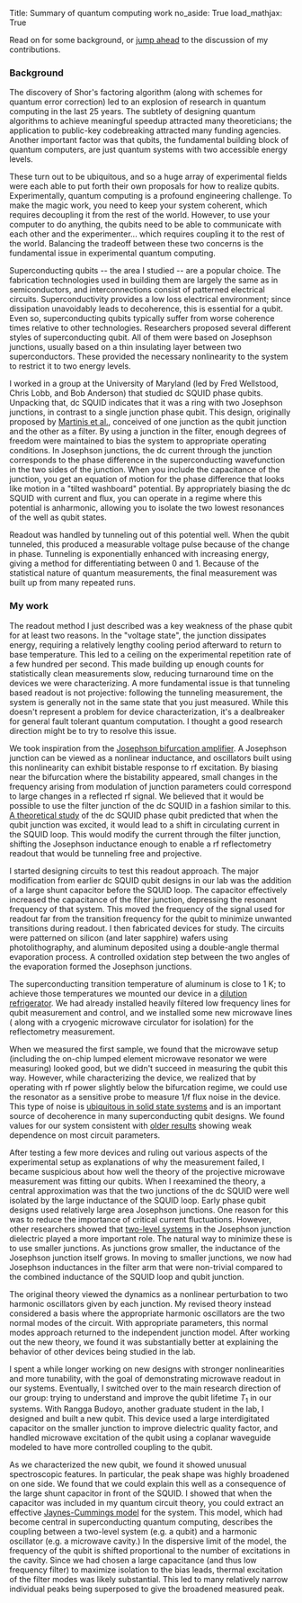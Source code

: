 Title: Summary of quantum computing work
no_aside: True
load_mathjax: True

Read on for some background,
or [jump ahead](#qc-my-work) to the discussion of my contributions.

### Background

The discovery of Shor's factoring algorithm (along with schemes for
quantum error correction) led to an explosion of research in quantum
computing in the last 25 years. The subtlety of designing quantum algorithms
to achieve meaningful speedup attracted many theoreticians;
the application to public-key codebreaking attracted many funding agencies.
Another important factor was that qubits, the fundamental
building block of quantum computers, are just quantum systems with two
accessible energy levels.

These turn out to be ubiquitous, and so a huge array of experimental
fields were each able to put forth their own proposals for how to
realize qubits. Experimentally, quantum computing is a profound
engineering challenge. To make the magic work, you need to keep your
system coherent, which requires decoupling it from the rest of the
world.  However, to use your computer to do anything, the qubits need
to be able to communicate with each other and the
experimenter... which requires coupling it to the rest of the
world. Balancing the tradeoff between these two concerns is the
fundamental issue in experimental quantum computing.

Superconducting qubits -- the area I studied -- are a popular choice.
The fabrication technologies used in building them are largely the same
as in semiconductors, and interconnections consist of patterned
electrical circuits. Superconductivity provides a low loss electrical
environment; since dissipation unavoidably leads to decoherence, this is
essential for a qubit. Even so, superconducting qubits typically suffer from
worse coherence times relative to other technologies. Researchers proposed
several different styles of superconducting qubit. All of them were based
on Josephson junctions, usually based on a thin insulating layer between
two superconductors. These provided the necessary nonlinearity to the
system to restrict it to two energy levels.

I worked in a group at the University of Maryland (led by Fred Wellstood,
Chris Lobb, and Bob Anderson) that studied dc SQUID phase qubits. Unpacking
that, dc SQUID indicates that it was a ring with two Josephson junctions,
in contrast to a single junction phase qubit. This design, originally
proposed by [Martinis et al.](https://journals.aps.org/prl/abstract/10.1103/PhysRevLett.89.117901),
conceived of one junction as the qubit junction and the other as a filter. By
using a junction in the filter, enough degrees of freedom were maintained
to bias the system to appropriate operating conditions. In Josephson junctions,
the dc current through the junction corresponds to the phase difference in the
superconducting wavefunction in the two sides of the junction. When you
include the capacitance of the junction, you get an equation of motion for
the phase difference that looks like motion in a "tilted washboard" potential.
By appropriately biasing the dc SQUID with current and flux, you can operate
in a regime where this potential is anharmonic, allowing you to isolate the
two lowest resonances of the well as qubit states.

Readout was handled by
tunneling out of this potential well. When the qubit tunneled, this produced
a measurable voltage pulse because of the change in phase. Tunneling is
exponentially enhanced with increasing energy, giving a method for
differentiating between 0 and 1. Because
of the statistical nature of quantum measurements, the final measurement
was built up from many repeated runs.

<h3 id="qc-my-work">My work</h3>

The readout method I just described was a key weakness of the phase qubit
for at least two reasons. In the "voltage state", the junction dissipates
energy, requiring a relatively lengthy cooling period afterward to return
to base temperature. This led to a ceiling on the experimental repetition
rate of a few hundred per second. This made building up enough counts for
statistically clean measurements slow, reducing turnaround time on the
devices we were characterizing. A more fundamental issue is that tunneling
based readout is not projective: following the tunneling measurement, the
system is generally not in the same state that you just measured. While
this doesn't represent a problem for device characterization, it's a
dealbreaker for general fault tolerant quantum computation. I thought a
good research direction might be to try to resolve this issue.

We took inspiration from the [Josephson bifurcation amplifier](https://journals.aps.org/prl/abstract/10.1103/PhysRevLett.93.207002). A Josephson junction
can be viewed as a nonlinear inductance, and oscillators built using this
nonlinearity can exhibit bistable response to rf excitation. By biasing
near the bifurcation where the bistability appeared, small changes in the
frequency arising from modulation of junction parameters could correspond to
large changes in a reflected rf signal. We believed that it would be
possible to use the filter junction of the dc SQUID in a fashion similar to
this. [A theoretical study](https://journals.aps.org/prb/abstract/10.1103/PhysRevB.77.214512) of the dc SQUID phase qubit predicted that when the qubit
junction was excited, it would lead to a shift in circulating current in
the SQUID loop. This would modify the current through the filter junction,
shifting the Josephson inductance enough to enable a rf reflectometry readout
that would be tunneling free and projective.

I started designing circuits to test this readout approach. The major
modification from earlier dc SQUID qubit designs in our lab was the addition
of a large shunt capacitor before the SQUID loop. The capacitor effectively
increased the capacitance of the filter junction, depressing the resonant
frequency of that system. This moved the frequency of the signal used for
readout far from the transition frequency for the qubit to minimize unwanted
transitions during readout. I then fabricated devices for study. The
circuits were patterned on silicon (and later sapphire) wafers using
photolithography, and aluminum deposited using a double-angle thermal
evaporation process. A controlled oxidation step between the two angles of
the evaporation formed the Josephson junctions.

The superconducting transition temperature of aluminum is close to 1 K;
to achieve those temperatures we mounted our device in a [dilution
refrigerator](https://en.wikipedia.org/wiki/Dilution_refrigerator). We
had already installed heavily filtered low frequency lines for qubit
measurement and control, and we installed some new microwave lines (
along with a cryogenic microwave circulator for isolation) for the
reflectometry measurement.

When we measured the first sample, we found that the microwave setup
(including the on-chip lumped element microwave resonator we were measuring)
looked good, but we didn't succeed in measuring the qubit this way.
However, while characterizing the device, we realized that by operating
with rf power slightly below the bifurcation regime, we could use the
resonator as a sensitive probe to measure 1/f flux noise in the device.
This type of noise is [ubiquitous in solid state systems](
https://journals.aps.org/rmp/abstract/10.1103/RevModPhys.53.497) and
is an important source of decoherence in many superconducting qubit designs.
We found values for our system consistent with [older results](
https://aip.scitation.org/doi/10.1063/1.98041) showing weak dependence on
most circuit parameters.

After testing a few more devices and ruling out various aspects of the
experimental setup as explanations of why the measurement failed, I
became suspicious about how well the theory of the projective
microwave measurement was fitting our qubits.  When I reexamined the
theory, a central approximation was that the two junctions of the dc
SQUID were well isolated by the large inductance of the SQUID
loop. Early phase qubit designs used relatively large area Josephson
junctions. One reason for this was to reduce the importance of
critical current fluctuations. However, other researchers showed that
[two-level
systems](https://journals.aps.org/prl/abstract/10.1103/PhysRevLett.95.210503)
in the Josephson junction dielectric played a more important role. The
natural way to minimize these is to use smaller junctions. As junctions
grow smaller, the inductance of the Josephson junction itself grows. In
moving to smaller junctions, we now had Josephson inductances in the
filter arm that were non-trivial compared to the combined inductance of the
SQUID loop and qubit junction.

The original theory viewed the dynamics as a nonlinear perturbation to
two harmonic oscillators given by each junction. My revised theory instead
considered a basis where the appropriate harmonic oscillators are the two
normal modes of the circuit. With appropriate parameters, this normal modes
approach returned to the independent junction model. After working out the
new theory, we found it was substantially better at explaining the behavior
of other devices being studied in the lab.

I spent a while longer working on new designs with stronger nonlinearities
and more tunability, with the goal of demonstrating microwave readout in
our systems. Eventually, I switched over to the main research direction of
our group: trying to understand and improve the qubit lifetime $T_1$ in our
systems. With Rangga Budoyo, another graduate student in the lab, I
designed and built a new qubit. This device used a large interdigitated
capacitor on the smaller junction to improve dielectric quality factor,
and handled microwave excitation of the qubit using a coplanar waveguide
modeled to have more controlled coupling to the qubit.

As we characterized the new qubit, we found it showed unusual spectroscopic
features. In particular, the peak shape was highly broadened on one side.
We found that we could explain this well as a consequence of the large
shunt capacitor in front of the SQUID. I showed that when the capacitor was
included in my quantum circuit theory, you could extract an effective
[Jaynes-Cummings model](https://en.wikipedia.org/wiki/Jaynes%E2%80%93Cummings_model) for the system. This model, which had become central
in superconducting quantum computing, describes the coupling between a
two-level system (e.g. a qubit) and a harmonic oscillator (e.g. a microwave
cavity.) In the dispersive limit of the model, the frequency of the qubit
is shifted proportional to the number of excitations in the cavity. Since
we had chosen a large capacitance (and thus low frequency filter) to
maximize isolation to the bias leads, thermal excitation of the filter modes
was likely substantial. This led to many relatively narrow individual peaks
being superposed to give the broadened measured peak.